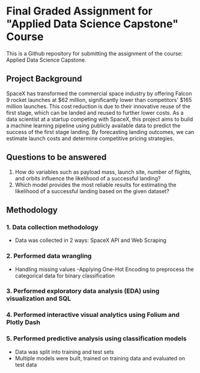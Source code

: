 # Final Graded Assignment for "Applied Data Science Capstone" Course

This is a Github repository for submitting the assignment of the course: Applied Data Science Capstone.  

## Project Background
SpaceX has transformed the commercial space industry by offering Falcon 9 rocket launches at $62 million, significantly lower than competitors' $165 million launches. This cost reduction is due to their innovative reuse of the first stage, which can be landed and reused to further lower costs. As a data scientist at a startup competing with SpaceX, this project aims to build a machine learning pipeline using publicly available data to predict the success of the first stage landing. By forecasting landing outcomes, we can estimate launch costs and determine competitive pricing strategies.

## Questions to be answered 
1. How do variables such as payload mass, launch site, number of flights, and orbits influence the likelihood of a successful landing?
2. Which model provides the most reliable results for estimating the likelihood of a successful landing based on the given dataset?

## Methodology
  ### 1. Data collection methodology
  - Data was collected in 2 ways: SpaceX API and Web Scraping

  ### 2. Performed data wrangling
  - Handling missing values
  -Applying One-Hot Encoding to preprocess the categorical data for binary classification

  ### 3. Performed exploratory data analysis (EDA) using visualization and SQL
  ### 4. Performed interactive visual analytics using Folium and Plotly Dash
  ### 5. Performed predictive analysis using classification models
  - Data was split into training and test sets
  - Multiple models were built, trained on training data and evaluated on test data

